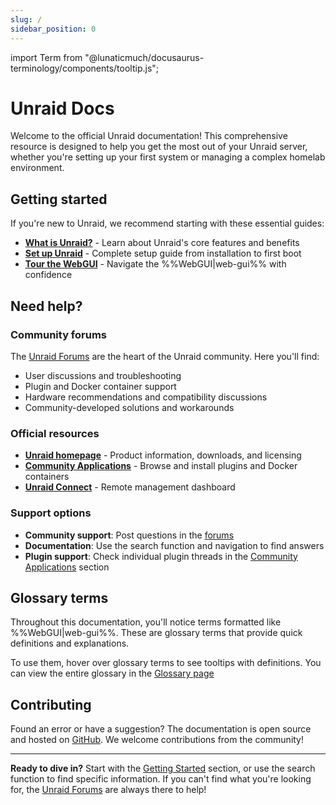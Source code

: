 ```yaml
---
slug: /
sidebar_position: 0
---
```


import Term from "@lunaticmuch/docusaurus-terminology/components/tooltip.js";

# Unraid Docs

Welcome to the official Unraid documentation! This comprehensive resource is designed to help you get the most out of your Unraid server, whether you're setting up your first system or managing a complex homelab environment.

## Getting started

If you're new to Unraid, we recommend starting with these essential guides:

- **[What is Unraid?](unraid-os/getting-started/what-is-unraid.md)** - Learn about Unraid's core features and benefits
- **[Set up Unraid](unraid-os/getting-started/set-up-unraid/create-your-bootable-media.md)** - Complete setup guide from installation to first boot
- **[Tour the WebGUI](./unraid-os/getting-started/explore-the-user-interface/tour-the-web-gui.md)** - Navigate the %%WebGUI|web-gui%% with confidence

## Need help?

### Community forums

The [Unraid Forums](https://forums.unraid.net/) are the heart of the Unraid community. Here you'll find:

- User discussions and troubleshooting
- Plugin and Docker container support
- Hardware recommendations and compatibility discussions
- Community-developed solutions and workarounds

### Official resources

- **[Unraid homepage](https://unraid.net/)** - Product information, downloads, and licensing
- **[Community Applications](https://unraid.net/community/apps)** - Browse and install plugins and Docker containers
- **[Unraid Connect](https://connect.myunraid.net/)** - Remote management dashboard

### Support options

- **Community support**: Post questions in the [forums](https://forums.unraid.net/)
- **Documentation**: Use the search function and navigation to find answers
- **Plugin support**: Check individual plugin threads in the [Community Applications](https://forums.unraid.net/forum/89-community-applications/) section

## Glossary terms

Throughout this documentation, you'll notice terms formatted like %%WebGUI|web-gui%%. These are glossary terms that provide quick definitions and explanations.

To use them, hover over glossary terms to see tooltips with definitions.  You can view the entire glossary in the [Glossary page](glossary.md)

## Contributing

Found an error or have a suggestion? The documentation is open source and hosted on [GitHub](https://github.com/unraid/docs). We welcome contributions from the community!

---

**Ready to dive in?** Start with the [Getting Started](unraid-os/getting-started/) section, or use the search function to find specific information. If you can't find what you're looking for, the [Unraid Forums](https://forums.unraid.net/) are always there to help!
